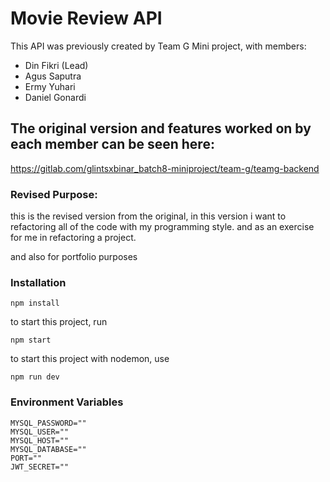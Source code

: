# Movie Review API
This API was previously created by Team G Mini project, with members:
- Din Fikri (Lead)
- Agus Saputra
- Ermy Yuhari
- Daniel Gonardi

## The original version and features worked on by each member can be seen here:
https://gitlab.com/glintsxbinar_batch8-miniproject/team-g/teamg-backend

### Revised Purpose:
this is the revised version from the original, in this version i want to refactoring all of the code with my programming style. and as an exercise for me in refactoring a project.

and also for portfolio purposes

### Installation
```
npm install
```
to start this project, run
```
npm start
```
to start this project with nodemon, use
```
npm run dev
```

### Environment Variables
```
MYSQL_PASSWORD=""
MYSQL_USER=""
MYSQL_HOST=""
MYSQL_DATABASE=""
PORT=""
JWT_SECRET=""
```